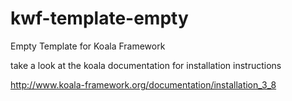 # kwf-template-empty
Empty Template for Koala Framework

take a look at the koala documentation for installation instructions

http://www.koala-framework.org/documentation/installation_3_8
